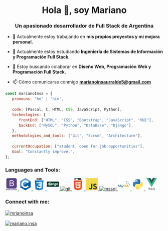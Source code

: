 <h1 align = "center"> Hola 👋, soy Mariano </h1>
<h3 align = "center"> Un apasionado desarrollador de Full Stack de Argentina </h3>

- 🔭 Actualmente estoy trabajando en <b>mis propios proyectos y mi mejora personal.</b>

- 🌱 Actualmente estoy estudiando <b>Ingeniería de Sistemas de Información y Programación Full Stack.</b>

- 👯 Estoy buscando colaborar en <b>Diseño Web, Programación Web y Programación Full Stack.</b>

- 📫 Cómo comunicarse conmigo <b>marianoinsaurralde5@gmail.com</b>

```js
const marianoInsa = {
   pronouns: "he" | "him",
   
   code: [Pascal, C, HTML, CSS, JavaScript, Python],
   technologies: {
      frontEnd: ["HTML", "CSS", "Bootstrap", "JavaScript", "VUE"],
      backEnd: ["MySQL", "Python", "DataBase", "Django"],
   },
   methodologies_and_tools: ["Git", "Scrum", "Architecture"],
   
   currentOccupation: ["student, open for job opportunities"],
   Goal: "Constantly improve.",
};
```

<h3 align="left">Languages and Tools:</h3>
<p align="left"> <a href="https://getbootstrap.com" target="_blank"> <img src="https://raw.githubusercontent.com/devicons/devicon/master/icons/bootstrap/bootstrap-plain-wordmark.svg" alt="bootstrap" width="40" height="40"/> </a> <a href="https://www.cprogramming.com/" target="_blank"> <img src="https://raw.githubusercontent.com/devicons/devicon/master/icons/c/c-original.svg" alt="c" width="40" height="40"/> </a> <a href="https://www.w3schools.com/css/" target="_blank"> <img src="https://raw.githubusercontent.com/devicons/devicon/master/icons/css3/css3-original-wordmark.svg" alt="css3" width="40" height="40"/> </a> <a href="https://www.djangoproject.com/" target="_blank"> <img src="https://raw.githubusercontent.com/devicons/devicon/master/icons/django/django-original.svg" alt="django" width="40" height="40"/> </a> <a href="https://git-scm.com/" target="_blank"> <img src="https://www.vectorlogo.zone/logos/git-scm/git-scm-icon.svg" alt="git" width="40" height="40"/> </a> <a href="https://www.w3.org/html/" target="_blank"> <img src="https://raw.githubusercontent.com/devicons/devicon/master/icons/html5/html5-original-wordmark.svg" alt="html5" width="40" height="40"/> </a> <a href="https://developer.mozilla.org/en-US/docs/Web/JavaScript" target="_blank"> <img src="https://raw.githubusercontent.com/devicons/devicon/master/icons/javascript/javascript-original.svg" alt="javascript" width="40" height="40"/> </a> <a href="https://www.microsoft.com/en-us/sql-server" target="_blank"> <img src="https://www.svgrepo.com/show/303229/microsoft-sql-server-logo.svg" alt="mssql" width="40" height="40"/> </a> <a href="https://www.mysql.com/" target="_blank"> <img src="https://raw.githubusercontent.com/devicons/devicon/master/icons/mysql/mysql-original-wordmark.svg" alt="mysql" width="40" height="40"/> </a> <a href="https://www.python.org" target="_blank"> <img src="https://raw.githubusercontent.com/devicons/devicon/master/icons/python/python-original.svg" alt="python" width="40" height="40"/> </a> <a href="https://vuejs.org/" target="_blank"> <img src="https://raw.githubusercontent.com/devicons/devicon/master/icons/vuejs/vuejs-original-wordmark.svg" alt="vuejs" width="40" height="40"/> </a> </p>

<h3 align="left">Connect with me:</h3>

<a href="https://twitter.com/mrianoinsa" target="blank"> <img align="center" src="https://raw.githubusercontent.com/rahuldkjain/github-profile-readme-generator/master/src/images/icons/Social/twitter.svg" alt="mrianoinsa" height="30" width="40" /></a>

<a href="https://instagram.com/mariano.insa" target="blank"> <img align="center" src="https://raw.githubusercontent.com/rahuldkjain/github-profile-readme-generator/master/src/images/icons/Social/instagram.svg" alt="mariano.insa" height="30" width="40" /></a>
